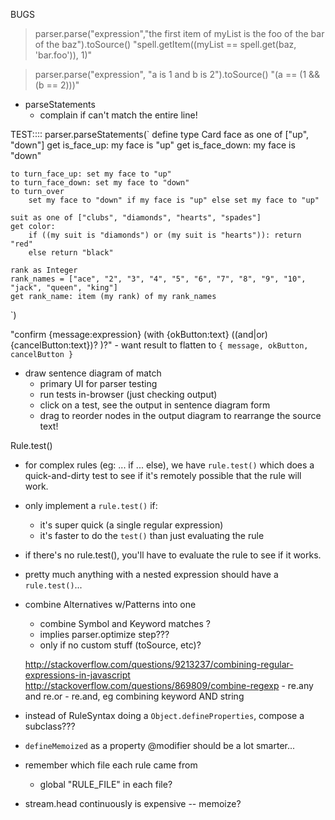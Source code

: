 BUGS
> parser.parse("expression","the first item of myList is the foo of the bar of the baz").toSource()
> "spell.getItem((myList == spell.get(baz, 'bar.foo')), 1)"

> parser.parse("expression", "a is 1 and b is 2").toSource()
> "(a == (1 && (b == 2)))"


- parseStatements
	- complain if can't match the entire line!


TEST::::
parser.parseStatements(`
define type Card
	face as one of ["up", "down"]
	get is_face_up: my face is "up"
	get is_face_down: my face is "down"

	to turn_face_up: set my face to "up"
	to turn_face_down: set my face to "down"
	to turn_over
		set my face to "down" if my face is "up" else set my face to "up"

	suit as one of ["clubs", "diamonds", "hearts", "spades"]
	get color:
		if ((my suit is "diamonds") or (my suit is "hearts")): return "red"
		else return "black"

	rank as Integer
	rank_names = ["ace", "2", "3", "4", "5", "6", "7", "8", "9", "10", "jack", "queen", "king"]
	get rank_name: item (my rank) of my rank_names
`)


"confirm {message:expression} (with {okButton:text} ((and|or) {cancelButton:text})? )?"
	- want result to flatten to `{ message, okButton, cancelButton }`

- draw sentence diagram of match
	- primary UI for parser testing
	- run tests in-browser (just checking output)
	- click on a test, see the output in sentence diagram form
	- drag to reorder nodes in the output diagram to rearrange the source text!


Rule.test()
- for complex rules (eg: ... if ... else), we have `rule.test()` which does a quick-and-dirty test to see if it's remotely possible that the rule will work.
- only implement a `rule.test()` if:
	- it's super quick (a single regular expression)
	- it's faster to do the `test()` than just evaluating the rule
- if there's no rule.test(), you'll have to evaluate the rule to see if it works.
- pretty much anything with a nested expression should have a `rule.test()`...




- combine Alternatives w/Patterns into one
	- combine Symbol and Keyword matches ?
	- implies parser.optimize step???
	- only if no custom stuff (toSource, etc)?

	http://stackoverflow.com/questions/9213237/combining-regular-expressions-in-javascript
	http://stackoverflow.com/questions/869809/combine-regexp
		- re.any and re.or
		- re.and, eg    combining keyword AND string



- instead of RuleSyntax doing a `Object.defineProperties`, compose a subclass???
- `defineMemoized` as a property @modifier should be a lot smarter...

- remember which file each rule came from
	- global "RULE_FILE" in each file?

- stream.head continuously is expensive -- memoize?
